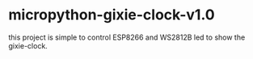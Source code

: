 # micropython-gixie-clock-v1.0
this project is simple to control ESP8266 and WS2812B led to show the gixie-clock.
